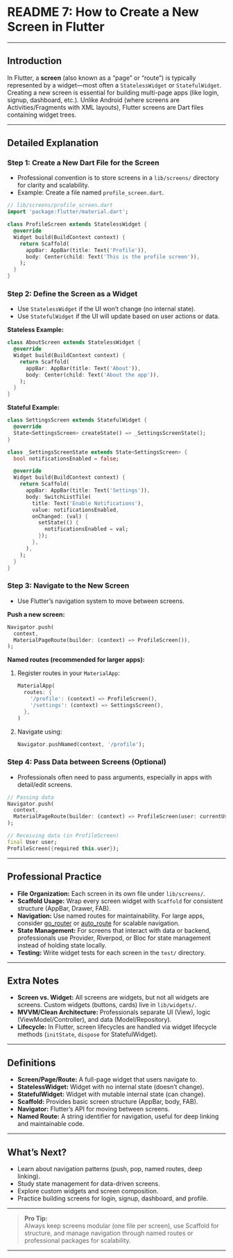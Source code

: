 # README 7: How to Create a New Screen in Flutter

---

## Introduction

In Flutter, a **screen** (also known as a “page” or “route”) is typically represented by a widget—most often a `StatelessWidget` or `StatefulWidget`. Creating a new screen is essential for building multi-page apps (like login, signup, dashboard, etc.). Unlike Android (where screens are Activities/Fragments with XML layouts), Flutter screens are Dart files containing widget trees.

---

## Detailed Explanation

### Step 1: **Create a New Dart File for the Screen**

- Professional convention is to store screens in a `lib/screens/` directory for clarity and scalability.
- Example: Create a file named `profile_screen.dart`.

```dart
// lib/screens/profile_screen.dart
import 'package:flutter/material.dart';

class ProfileScreen extends StatelessWidget {
  @override
  Widget build(BuildContext context) {
    return Scaffold(
      appBar: AppBar(title: Text('Profile')),
      body: Center(child: Text('This is the profile screen')),
    );
  }
}
```

### Step 2: **Define the Screen as a Widget**

- Use `StatelessWidget` if the UI won’t change (no internal state).
- Use `StatefulWidget` if the UI will update based on user actions or data.

**Stateless Example:**
```dart
class AboutScreen extends StatelessWidget {
  @override
  Widget build(BuildContext context) {
    return Scaffold(
      appBar: AppBar(title: Text('About')),
      body: Center(child: Text('About the app')),
    );
  }
}
```

**Stateful Example:**
```dart
class SettingsScreen extends StatefulWidget {
  @override
  State<SettingsScreen> createState() => _SettingsScreenState();
}

class _SettingsScreenState extends State<SettingsScreen> {
  bool notificationsEnabled = false;

  @override
  Widget build(BuildContext context) {
    return Scaffold(
      appBar: AppBar(title: Text('Settings')),
      body: SwitchListTile(
        title: Text('Enable Notifications'),
        value: notificationsEnabled,
        onChanged: (val) {
          setState(() {
            notificationsEnabled = val;
          });
        },
      ),
    );
  }
}
```

### Step 3: **Navigate to the New Screen**

- Use Flutter’s navigation system to move between screens.

**Push a new screen:**
```dart
Navigator.push(
  context,
  MaterialPageRoute(builder: (context) => ProfileScreen()),
);
```

**Named routes (recommended for larger apps):**
1. Register routes in your `MaterialApp`:
   ```dart
   MaterialApp(
     routes: {
       '/profile': (context) => ProfileScreen(),
       '/settings': (context) => SettingsScreen(),
     },
   )
   ```
2. Navigate using:
   ```dart
   Navigator.pushNamed(context, '/profile');
   ```

### Step 4: **Pass Data between Screens (Optional)**

- Professionals often need to pass arguments, especially in apps with detail/edit screens.

```dart
// Passing data
Navigator.push(
  context,
  MaterialPageRoute(builder: (context) => ProfileScreen(user: currentUser)),
);

// Receiving data (in ProfileScreen)
final User user;
ProfileScreen({required this.user});
```

---

## Professional Practice

- **File Organization:** Each screen in its own file under `lib/screens/`.
- **Scaffold Usage:** Wrap every screen widget with `Scaffold` for consistent structure (AppBar, Drawer, FAB).
- **Navigation:** Use named routes for maintainability. For large apps, consider [go_router](https://pub.dev/packages/go_router) or [auto_route](https://pub.dev/packages/auto_route) for scalable navigation.
- **State Management:** For screens that interact with data or backend, professionals use Provider, Riverpod, or Bloc for state management instead of holding state locally.
- **Testing:** Write widget tests for each screen in the `test/` directory.

---

## Extra Notes

- **Screen vs. Widget:** All screens are widgets, but not all widgets are screens. Custom widgets (buttons, cards) live in `lib/widgets/`.
- **MVVM/Clean Architecture:** Professionals separate UI (View), logic (ViewModel/Controller), and data (Model/Repository).
- **Lifecycle:** In Flutter, screen lifecycles are handled via widget lifecycle methods (`initState`, `dispose` for StatefulWidget).

---

## Definitions

- **Screen/Page/Route:** A full-page widget that users navigate to.
- **StatelessWidget:** Widget with no internal state (doesn’t change).
- **StatefulWidget:** Widget with mutable internal state (can change).
- **Scaffold:** Provides basic screen structure (AppBar, body, FAB).
- **Navigator:** Flutter’s API for moving between screens.
- **Named Route:** A string identifier for navigation, useful for deep linking and maintainable code.

---

## What’s Next?

- Learn about navigation patterns (push, pop, named routes, deep linking).
- Study state management for data-driven screens.
- Explore custom widgets and screen composition.
- Practice building screens for login, signup, dashboard, and profile.

---

> **Pro Tip:**  
Always keep screens modular (one file per screen), use Scaffold for structure, and manage navigation through named routes or professional packages for scalability.

---